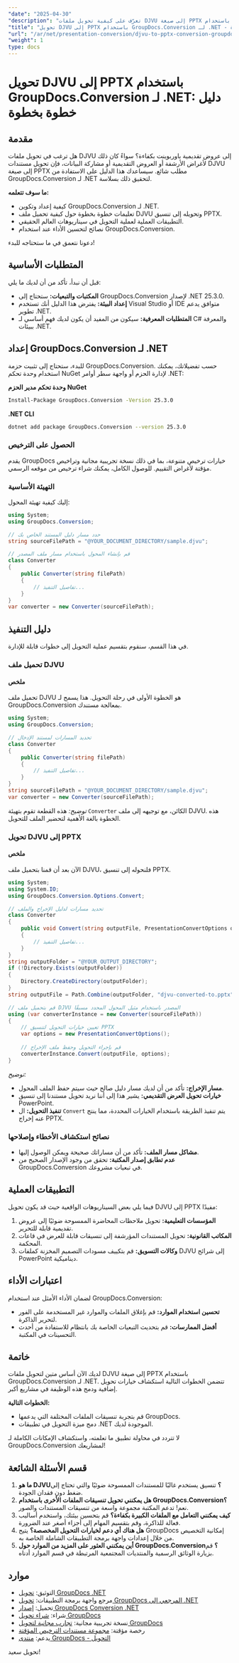 ```yaml
---
"date": "2025-04-30"
"description": "تعرّف على كيفية تحويل ملفات DJVU إلى صيغة PPTX بسهولة باستخدام GroupDocs.Conversion لـ .NET. اتبع هذا الدليل خطوة بخطوة لتبسيط عملية تحويل مستنداتك."
"title": "تحويل DJVU إلى PPTX باستخدام GroupDocs.Conversion لـ .NET - دليل خطوة بخطوة"
"url": "/ar/net/presentation-conversion/djvu-to-pptx-conversion-groupdocs-net/"
"weight": 1
type: docs
---
```

# تحويل DJVU إلى PPTX باستخدام GroupDocs.Conversion لـ .NET: دليل خطوة بخطوة

## مقدمة

هل ترغب في تحويل ملفات DJVU إلى عروض تقديمية باوربوينت بكفاءة؟ سواءً كان ذلك لأغراض الأرشفة أو العروض التقديمية أو مشاركة البيانات، فإن تحويل مستندات DJVU إلى صيغة PPTX مطلب شائع. سيساعدك هذا الدليل على الاستفادة من GroupDocs.Conversion لـ .NET لتحقيق ذلك بسلاسة.

**ما سوف تتعلمه:**
- كيفية إعداد وتكوين GroupDocs.Conversion لـ .NET.
- تعليمات خطوة بخطوة حول كيفية تحميل ملف DJVU وتحويله إلى تنسيق PPTX.
- التطبيقات العملية لعملية التحويل في سيناريوهات العالم الحقيقي.
- نصائح لتحسين الأداء عند استخدام GroupDocs.Conversion.

دعونا نتعمق في ما ستحتاجه للبدء!

## المتطلبات الأساسية

قبل أن نبدأ، تأكد من أن لديك ما يلي:
- **المكتبات والتبعيات:** ستحتاج إلى GroupDocs.Conversion لإصدار .NET 25.3.0.
- **إعداد البيئة:** يفترض هذا الدليل أنك تستخدم Visual Studio أو IDE متوافق يدعم تطوير .NET.
- **المتطلبات المعرفية:** سيكون من المفيد أن يكون لديك فهم أساسي لـ C# والمعرفة ببيئات .NET.

## إعداد GroupDocs.Conversion لـ .NET

للبدء، ستحتاج إلى تثبيت حزمة GroupDocs.Conversion. حسب تفضيلاتك، يمكنك استخدام وحدة تحكم NuGet لإدارة الحزم أو واجهة سطر أوامر .NET:

**وحدة تحكم مدير الحزم NuGet**
```bash
Install-Package GroupDocs.Conversion -Version 25.3.0
```

**\.NET CLI**
```bash
dotnet add package GroupDocs.Conversion --version 25.3.0
```

### الحصول على الترخيص

يقدم GroupDocs خيارات ترخيص متنوعة، بما في ذلك نسخة تجريبية مجانية وتراخيص مؤقتة لأغراض التقييم. للوصول الكامل، يمكنك شراء ترخيص من موقعه الرسمي.

### التهيئة الأساسية

إليك كيفية تهيئة المحول:
```csharp
using System;
using GroupDocs.Conversion;

// حدد مسار دليل المستند الخاص بك
string sourceFilePath = "@YOUR_DOCUMENT_DIRECTORY/sample.djvu";

// قم بإنشاء المحول باستخدام مسار ملف المصدر
class Converter
{
    public Converter(string filePath)
    {
        // تفاصيل التنفيذ...
    }
}
var converter = new Converter(sourceFilePath);
```

## دليل التنفيذ

في هذا القسم، سنقوم بتقسيم عملية التحويل إلى خطوات قابلة للإدارة.

### تحميل ملف DJVU

#### ملخص
تحميل ملف DJVU هو الخطوة الأولى في رحلة التحويل. هذا يسمح لـ GroupDocs.Conversion بمعالجة مستندك.
```csharp
using System;
using GroupDocs.Conversion;

// تحديد المسارات لمستند الإدخال
class Converter
{
    public Converter(string filePath)
    {
        // تفاصيل التنفيذ...
    }
}
string sourceFilePath = "@YOUR_DOCUMENT_DIRECTORY/sample.djvu";
var converter = new Converter(sourceFilePath);
```
*توضيح:* هذه القطعة تقوم بتهيئة `Converter` الكائن، مع توجيهه إلى ملف DJVU. هذه الخطوة بالغة الأهمية لتحضير الملف للتحويل.

### تحويل DJVU إلى PPTX

#### ملخص
الآن بعد أن قمنا بتحميل ملف DJVU، فلنحوله إلى تنسيق PPTX.
```csharp
using System;
using System.IO;
using GroupDocs.Conversion.Options.Convert;

// تحديد مسارات لدليل الإخراج والملف
class Converter
{
    public void Convert(string outputFile, PresentationConvertOptions options)
    {
        // تفاصيل التنفيذ...
    }
}
string outputFolder = "@YOUR_OUTPUT_DIRECTORY";
if (!Directory.Exists(outputFolder))
{
    Directory.CreateDirectory(outputFolder);
}
string outputFile = Path.Combine(outputFolder, "djvu-converted-to.pptx");

// قم بتحميل ملف DJVU المصدر باستخدام مثيل المحول المحدد مسبقًا
using (var converterInstance = new Converter(sourceFilePath))
{
    // تعيين خيارات التحويل لتنسيق PPTX
    var options = new PresentationConvertOptions();
    
    // قم بإجراء التحويل وحفظ ملف الإخراج
    converterInstance.Convert(outputFile, options);
}
```
*توضيح:* 
- **مسار الإخراج:** تأكد من أن لديك مسار دليل صالح حيث سيتم حفظ الملف المحول.
- **خيارات تحويل العرض التقديمي:** يشير هذا إلى أننا نريد تحويل مستندنا إلى تنسيق PowerPoint.
- **تنفيذ التحويل:** ال `Convert` يتم تنفيذ الطريقة باستخدام الخيارات المحددة، مما ينتج عنه إخراج PPTX.

### نصائح استكشاف الأخطاء وإصلاحها

- **مشاكل مسار الملف:** تأكد من أن مساراتك صحيحة ويمكن الوصول إليها.
- **عدم تطابق إصدار المكتبة:** تحقق من وجود الإصدار الصحيح من GroupDocs.Conversion في تبعيات مشروعك.

## التطبيقات العملية

فيما يلي بعض السيناريوهات الواقعية حيث قد يكون تحويل DJVU إلى PPTX مفيدًا:
1. **المؤسسات التعليمية:** تحويل ملاحظات المحاضرة الممسوحة ضوئيًا إلى عروض تقديمية قابلة للتحرير.
2. **المكاتب القانونية:** تحويل المستندات المؤرشفة إلى تنسيقات قابلة للعرض في قاعات المحكمة.
3. **وكالات التسويق:** قم بتكييف مسودات التصميم المخزنة كملفات DJVU إلى شرائح PowerPoint ديناميكية.

## اعتبارات الأداء

لضمان الأداء الأمثل عند استخدام GroupDocs.Conversion:
- **تحسين استخدام الموارد:** قم بإغلاق الملفات والموارد غير المستخدمة على الفور لتحرير الذاكرة.
- **أفضل الممارسات:** قم بتحديث التبعيات الخاصة بك بانتظام للاستفادة من أحدث التحسينات في المكتبة.

## خاتمة

لديك الآن أساس متين لتحويل ملفات DJVU إلى صيغة PPTX باستخدام GroupDocs.Conversion لـ .NET. تتضمن الخطوات التالية استكشاف خيارات تحويل إضافية ودمج هذه الوظيفة في مشاريع أكبر.

**الخطوات التالية:**
- قم بتجربة تنسيقات الملفات المختلفة التي يدعمها GroupDocs.
- دمج ميزة التحويل في تطبيقات .NET الموجودة لديك.

لا تتردد في محاولة تطبيق ما تعلمته، واستكشاف الإمكانات الكاملة لـ GroupDocs.Conversion لمشاريعك!

## قسم الأسئلة الشائعة

1. **ما هو DJVU؟** تنسيق يستخدم غالبًا للمستندات الممسوحة ضوئيًا والتي تحتاج إلى ضغط دون فقدان الجودة.
2. **هل يمكنني تحويل تنسيقات الملفات الأخرى باستخدام GroupDocs.Conversion؟** نعم! تدعم المكتبة مجموعة واسعة من تنسيقات المستندات والصور.
3. **كيف يمكنني التعامل مع الملفات الكبيرة بكفاءة؟** قم بتحسين بيئتك، واستخدم أساليب فعالة للذاكرة، وقم بتقسيم المهام إلى أجزاء أصغر عند الضرورة.
4. **هل هناك أي دعم لخيارات التحويل المخصصة؟** يتيح GroupDocs إمكانية التخصيص من خلال إعدادات واجهة برمجة التطبيقات الشاملة الخاصة به.
5. **أين يمكنني العثور على المزيد من الموارد حول GroupDocs.Conversion؟** قم بزيارة الوثائق الرسمية والمنتديات المجتمعية المرتبطة في قسم الموارد أدناه.

## موارد
- التوثيق: [تحويل GroupDocs .NET](https://docs.groupdocs.com/conversion/net/)
- مرجع واجهة برمجة التطبيقات: [تحويل GroupDocs المرجعي إلى .NET](https://reference.groupdocs.com/conversion/net/)
- تحميل: [إصدار GroupDocs Conversion .NET](https://releases.groupdocs.com/conversion/net/)
- شراء: [شراء تحويل GroupDocs](https://purchase.groupdocs.com/buy)
- نسخة تجريبية مجانية: [تجارب مجانية لتحويل GroupDocs](https://releases.groupdocs.com/conversion/net/)
- رخصة مؤقتة: [مجموعة مستندات الترخيص المؤقتة](https://purchase.groupdocs.com/temporary-license/)
- يدعم: [منتدى GroupDocs - التحويل](https://forum.groupdocs.com/c/conversion/10)

تحويل سعيد!